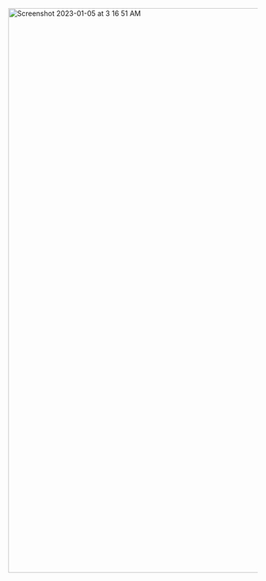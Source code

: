 <img width="1138" alt="Screenshot 2023-01-05 at 3 16 51 AM" src="https://user-images.githubusercontent.com/43849911/210656179-80d5efbe-52f3-43e7-9610-92bdb1682ad0.png">
